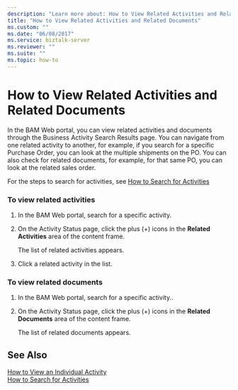 ```yaml
---
description: "Learn more about: How to View Related Activities and Related Documents"
title: "How to View Related Activities and Related Documents"
ms.custom: ""
ms.date: "06/08/2017"
ms.service: biztalk-server
ms.reviewer: ""
ms.suite: ""
ms.topic: how-to
---
```

# How to View Related Activities and Related Documents
In the BAM Web portal, you can view related activities and documents through the Business Activity Search Results page. You can navigate from one related activity to another, for example, if you search for a specific Purchase Order, you can look at the multiple shipments on the PO. You can also check for related documents, for example, for that same PO, you can look at the related sales order.  
  
 For the steps to search for activities, see [How to Search for Activities](../core/how-to-search-for-activities.md)  
  
### To view related activities  
  
1.  In the BAM Web portal, search for a specific activity.  
  
2.  On the Activity Status page, click the plus (+) icons in the **Related Activities** area of the content frame.  
  
     The list of related activities appears.  
  
3.  Click a related activity in the list.  
  
### To view related documents  
  
1.  In the BAM Web portal, search for a specific activity..  
  
2.  On the Activity Status page, click the plus (+) icons in the **Related Documents** area of the content frame.  
  
     The list of related documents appears.  
  
## See Also  
 [How to View an Individual Activity](../core/how-to-view-an-individual-activity.md)   
 [How to Search for Activities](../core/how-to-search-for-activities.md)
